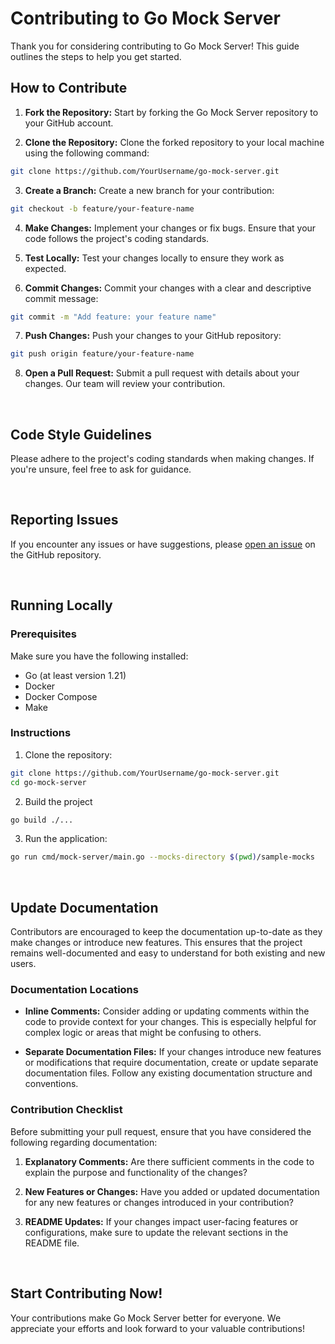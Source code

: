# Contributing to Go Mock Server

Thank you for considering contributing to Go Mock Server! This guide outlines the steps to help you get started.

## How to Contribute

1. **Fork the Repository:** Start by forking the Go Mock Server repository to your GitHub account.

2. **Clone the Repository:** Clone the forked repository to your local machine using the following command:

```bash
git clone https://github.com/YourUsername/go-mock-server.git
```

3. **Create a Branch:** Create a new branch for your contribution:

```bash
git checkout -b feature/your-feature-name
```

4. **Make Changes:** Implement your changes or fix bugs. Ensure that your code follows the project's coding standards.

5. **Test Locally:** Test your changes locally to ensure they work as expected.

6. **Commit Changes:** Commit your changes with a clear and descriptive commit message:

```bash
git commit -m "Add feature: your feature name"
```

7. **Push Changes:** Push your changes to your GitHub repository:

```bash
git push origin feature/your-feature-name
```

8. **Open a Pull Request:** Submit a pull request with details about your changes. Our team will review your contribution.


<br />

## Code Style Guidelines

Please adhere to the project's coding standards when making changes. If you're unsure, feel free to ask for guidance.

<br />

## Reporting Issues

If you encounter any issues or have suggestions, please [open an issue](https://github.com/Caik/go-mock-server/issues) on the GitHub repository.

<br />

## Running Locally

### Prerequisites

Make sure you have the following installed:

- Go (at least version 1.21)
- Docker
- Docker Compose
- Make

### Instructions

1. Clone the repository:

```bash
git clone https://github.com/YourUsername/go-mock-server.git
cd go-mock-server
```

2. Build the project

```bash
go build ./...
```

3. Run the application:

```bash
go run cmd/mock-server/main.go --mocks-directory $(pwd)/sample-mocks 
```

<br />

## Update Documentation

Contributors are encouraged to keep the documentation up-to-date as they make changes or introduce new features. This ensures that the project remains well-documented and easy to understand for both existing and new users.

### Documentation Locations

- **Inline Comments:** Consider adding or updating comments within the code to provide context for your changes. This is especially helpful for complex logic or areas that might be confusing to others.

- **Separate Documentation Files:** If your changes introduce new features or modifications that require documentation, create or update separate documentation files. Follow any existing documentation structure and conventions.

### Contribution Checklist

Before submitting your pull request, ensure that you have considered the following regarding documentation:

1. **Explanatory Comments:** Are there sufficient comments in the code to explain the purpose and functionality of the changes?

2. **New Features or Changes:** Have you added or updated documentation for any new features or changes introduced in your contribution?

3. **README Updates:** If your changes impact user-facing features or configurations, make sure to update the relevant sections in the README file.

<br />

## Start Contributing Now!

Your contributions make Go Mock Server better for everyone. We appreciate your efforts and look forward to your valuable contributions!
